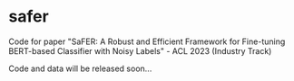 # safer
Code for paper "SaFER: A Robust and Efficient Framework for Fine-tuning BERT-based Classifier with Noisy Labels" - ACL 2023 (Industry Track)

Code and data will be released soon...
